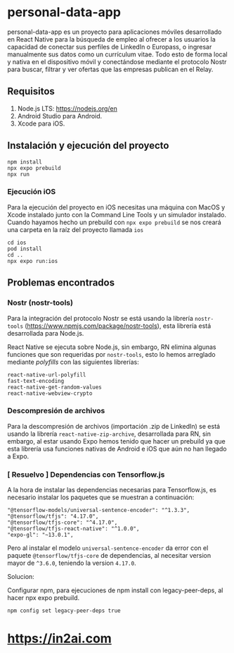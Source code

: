 # personal-data-app

personal-data-app es un proyecto para aplicaciones móviles desarrollado en React Native para la búsqueda de empleo al ofrecer a los usuarios la capacidad de conectar sus perfiles de LinkedIn o Europass, o ingresar manualmente sus datos como un currículum vitae. Todo esto de forma local y nativa en el dispositivo móvil y conectándose mediante el protocolo Nostr para buscar, filtrar y ver ofertas que las empresas publican en el Relay.

## Requisitos

1. Node.js LTS: https://nodejs.org/en
2. Android Studio para Android.
3. Xcode para iOS.

## Instalación y ejecución del proyecto

```batch
npm install
npx expo prebuild
npx run
```

### Ejecución iOS

Para la ejecución del proyecto en iOS necesitas una máquina con MacOS y Xcode instalado junto con la Command Line Tools y un simulador instalado.
Cuando hayamos hecho un prebuild con `npx expo prebuild` se nos creará una carpeta en la raíz del proyecto llamada `ios`

```batch
cd ios
pod install
cd ..
npx expo run:ios
```

## Problemas encontrados

### Nostr (nostr-tools)

Para la integración del protocolo Nostr se está usando la librería `nostr-tools` (https://www.npmjs.com/package/nostr-tools), esta librería está desarrollada para Node.js.

React Native se ejecuta sobre Node.js, sin embargo, RN elimina algunas funciones que son requeridas por `nostr-tools`, esto lo hemos arreglado mediante _polyfills_ con las siguientes librerías:

```
react-native-url-polyfill
fast-text-encoding
react-native-get-random-values
react-native-webview-crypto
```

### Descompresión de archivos

Para la descompresión de archivos (importación .zip de LinkedIn) se está usando la librería `react-native-zip-archive`, desarrollada para RN, sin embargo, al estar usando Expo hemos tenido que hacer un prebuild ya que esta librería usa funciones nativas de Android e iOS que aún no han llegado a Expo.

### [ Resuelvo ] Dependencias con Tensorflow.js

A la hora de instalar las dependencias necesarias para Tensorflow.js, es necesario instalar los paquetes que se muestran a continuación:

```
"@tensorflow-models/universal-sentence-encoder": "^1.3.3",
"@tensorflow/tfjs": "4.17.0",
"@tensorflow/tfjs-core": "^4.17.0",
"@tensorflow/tfjs-react-native": "^1.0.0",
"expo-gl": "~13.0.1",
```

Pero al instalar el modelo `universal-sentence-encoder` da error con el paquete `@tensorflow/tfjs-core` de dependencias, al necesitar version mayor de `^3.6.0`, teniendo la version `4.17.0`.

Solucion:

Configurar npm, para ejecuciones de npm install con legacy-peer-deps, al hacer npx expo prebuild.

`npm config set legacy-peer-deps true`

# https://in2ai.com
